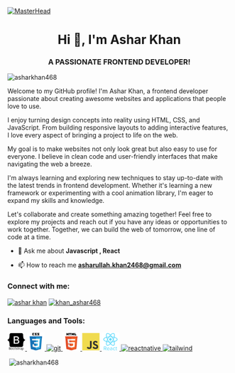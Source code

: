 [![MasterHead](https://user-images.githubusercontent.com/90236635/232446433-d5540fa2-fe28-4bb8-b929-cdb51fe61336.gif)](https://codegrills.in)


<h1 align="center">Hi 👋, I'm Ashar Khan</h1>
<h3 align="center">A PASSIONATE FRONTEND DEVELOPER!</h3>
<p align="left"> <img src="https://komarev.com/ghpvc/?username=asharkhan468&label=Profile%20views&color=0e75b6&style=flat" alt="asharkhan468" /> </p>

<p>Welcome to my GitHub profile! I'm Ashar Khan, a frontend developer passionate about creating awesome websites and applications that people love to use.

I enjoy turning design concepts into reality using HTML, CSS, and JavaScript. From building responsive layouts to adding interactive features, I love every aspect of bringing a project to life on the web.

My goal is to make websites not only look great but also easy to use for everyone. I believe in clean code and user-friendly interfaces that make navigating the web a breeze.

I'm always learning and exploring new techniques to stay up-to-date with the latest trends in frontend development. Whether it's learning a new framework or experimenting with a cool animation library, I'm eager to expand my skills and knowledge.

Let's collaborate and create something amazing together! Feel free to explore my projects and reach out if you have any ideas or opportunities to work together. Together, we can build the web of tomorrow, one line of code at a time.





</p>

- 💬 Ask me about **Javascript , React**

- 📫 How to reach me **asharullah.khan2468@gmail.com**

<h3 align="left">Connect with me:</h3>
<p align="left">
<a href="https://linkedin.com/in/ashar khan" target="blank"><img align="center" src="https://raw.githubusercontent.com/rahuldkjain/github-profile-readme-generator/master/src/images/icons/Social/linked-in-alt.svg" alt="ashar khan" height="30" width="40" /></a>
<a href="https://instagram.com/khan_ashar468" target="blank"><img align="center" src="https://raw.githubusercontent.com/rahuldkjain/github-profile-readme-generator/master/src/images/icons/Social/instagram.svg" alt="khan_ashar468" height="30" width="40" /></a>
</p>

<h3 align="left">Languages and Tools:</h3>
<p align="left"> <a href="https://getbootstrap.com" target="_blank" rel="noreferrer"> <img src="https://raw.githubusercontent.com/devicons/devicon/master/icons/bootstrap/bootstrap-plain-wordmark.svg" alt="bootstrap" width="40" height="40"/> </a> <a href="https://www.w3schools.com/css/" target="_blank" rel="noreferrer"> <img src="https://raw.githubusercontent.com/devicons/devicon/master/icons/css3/css3-original-wordmark.svg" alt="css3" width="40" height="40"/> </a> <a href="https://git-scm.com/" target="_blank" rel="noreferrer"> <img src="https://www.vectorlogo.zone/logos/git-scm/git-scm-icon.svg" alt="git" width="40" height="40"/> </a> <a href="https://www.w3.org/html/" target="_blank" rel="noreferrer"> <img src="https://raw.githubusercontent.com/devicons/devicon/master/icons/html5/html5-original-wordmark.svg" alt="html5" width="40" height="40"/> </a> <a href="https://developer.mozilla.org/en-US/docs/Web/JavaScript" target="_blank" rel="noreferrer"> <img src="https://raw.githubusercontent.com/devicons/devicon/master/icons/javascript/javascript-original.svg" alt="javascript" width="40" height="40"/> </a> <a href="https://reactjs.org/" target="_blank" rel="noreferrer"> <img src="https://raw.githubusercontent.com/devicons/devicon/master/icons/react/react-original-wordmark.svg" alt="react" width="40" height="40"/> </a> <a href="https://reactnative.dev/" target="_blank" rel="noreferrer"> <img src="https://reactnative.dev/img/header_logo.svg" alt="reactnative" width="40" height="40"/> </a> <a href="https://tailwindcss.com/" target="_blank" rel="noreferrer"> <img src="https://www.vectorlogo.zone/logos/tailwindcss/tailwindcss-icon.svg" alt="tailwind" width="40" height="40"/> </a> </p>


<p>&nbsp;<img align="center" src="https://github-readme-stats.vercel.app/api?username=asharkhan468&show_icons=true&locale=en" alt="asharkhan468" /></p>

